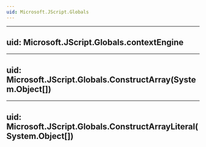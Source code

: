 ```yaml
---
uid: Microsoft.JScript.Globals
---
```


---
uid: Microsoft.JScript.Globals.contextEngine
---

---
uid: Microsoft.JScript.Globals.ConstructArray(System.Object[])
---

---
uid: Microsoft.JScript.Globals.ConstructArrayLiteral(System.Object[])
---
